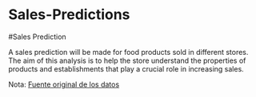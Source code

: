# Sales-Predictions

#Sales Prediction

A sales prediction will be made for food products sold in different stores. The aim of this analysis is to help the store understand the properties of products and establishments that play a crucial role in increasing sales.


Nota: [Fuente original de los datos](https://datahack.analyticsvidhya.com/contest/practice-problem-big-mart-sales-iii/#About)
